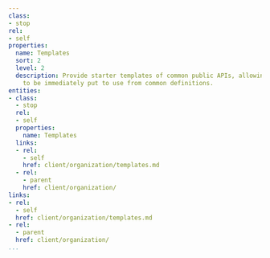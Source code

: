 ```yaml
---
class:
- stop
rel:
- self
properties:
  name: Templates
  sort: 2
  level: 2
  description: Provide starter templates of common public APIs, allowing HTTP client
    to be immediately put to use from common definitions.
entities:
- class:
  - stop
  rel:
  - self
  properties:
    name: Templates
  links:
  - rel:
    - self
    href: client/organization/templates.md
  - rel:
    - parent
    href: client/organization/
links:
- rel:
  - self
  href: client/organization/templates.md
- rel:
  - parent
  href: client/organization/
...
```

